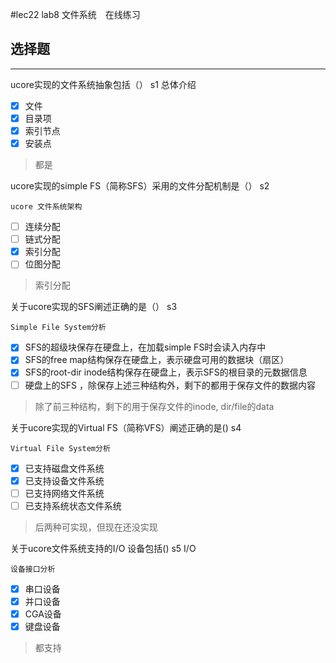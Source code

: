 #lec22 lab8 文件系统　在线练习
## 选择题

---

ucore实现的文件系统抽象包括（） s1 总体介绍

- [x] 文件
- [x] 目录项
- [x] 索引节点
- [x] 安装点

> 都是


ucore实现的simple FS（简称SFS）采用的文件分配机制是（） s2 

`ucore 文件系统架构`

- [ ] 连续分配
- [ ] 链式分配
- [x] 索引分配
- [ ] 位图分配

> 索引分配


关于ucore实现的SFS阐述正确的是（） s3 

`Simple File System分析`

- [x] SFS的超级块保存在硬盘上，在加载simple FS时会读入内存中
- [x] SFS的free map结构保存在硬盘上，表示硬盘可用的数据块（扇区）
- [x] SFS的root-dir inode结构保存在硬盘上，表示SFS的根目录的元数据信息
- [ ] 硬盘上的SFS ，除保存上述三种结构外，剩下的都用于保存文件的数据内容

> 除了前三种结构，剩下的用于保存文件的inode, dir/file的data


关于ucore实现的Virtual FS（简称VFS）阐述正确的是() s4 

`Virtual File System分析`

- [x] 已支持磁盘文件系统
- [x] 已支持设备文件系统
- [ ] 已支持网络文件系统
- [ ] 已支持系统状态文件系统

> 后两种可实现，但现在还没实现


关于ucore文件系统支持的I/O 设备包括()  s5 I/O 

`设备接口分析`

- [x] 串口设备
- [x] 并口设备
- [x] CGA设备
- [x] 键盘设备

> 都支持



